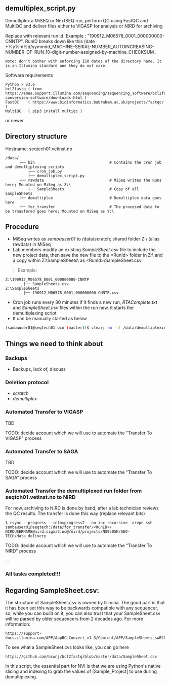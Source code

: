 ## demultiplex_script.py

Demutliplex a MiSEQ or NextSEQ run, perform QC using FastQC and MultiQC and deliver files either to VIGASP for analysis or NIRD for archiving

Replace <RunId> with relevant run id. Example <RunID>: "190912_M06578_0001_000000000-CNNTP". RunID breaks down like this (date +%y%m%d/yymmdd_MACHINE-SERIAL-NUMBER_AUTOINCREASING-NUMBER-OF-RUN_10-digit-number-assigned-by-machine_CHECKSUM . 

    Note: don't bother with enforcing ISO dates of the directory name. It is an Illumina standard and they do not care.

Software requirements

    Python > v3.6
    bcl2fastq ( from https://emea.support.illumina.com/sequencing/sequencing_software/bcl2fastq-conversion-software/downloads.html )
    FastQC    ( https://www.bioinformatics.babraham.ac.uk/projects/fastqc/ )
    MultiQC   ( pip3 install multiqc )

or newer

## Directory structure

Hostname: seqtech01.vetinst.no

    /data/
          ├── bin                                 # Contains the cron job and demultiplexing scripts
              ├── cron_job.py
              ├── demultiplex_script.py
          ├── rawdata                             # MiSeq writes the Runs here; Mounted on MiSeq as Z:\
              ├── SampleSheets                    # Copy of all SampleSheets
          ├── demultiplex                         # Demultiplex data goes here
          ├── for_transfer                        # The procesed data to be trnasfered goes here; Mounted on MiSeq as Y:\


## Procedure
* MiSeq writes as _sambauser01_ to /data/scratch; shared folder Z:\ (alias rawdata) in MiSeq
* Lab members modify an existing  _SampleSheet.csv_ file to include the new project data, then save the new file to the \<RunId\> folder in Z:\ and a copy within Z:\SampleSheets\ as \<RunId\>\SampleSheet.csv

> Example:

    Z:\190912_M06578_0001_000000000-CNNTP
            ├── SampleSheets.csv
    Z:\SampleSheets
            ├── 190912_M06578_0001_000000000-CNNTP.csv

* Cron job runs every 30 minutes if it finds a new run, _RTAComplete.txt_ and _SampleSheet.csv_ files within the run new, it starts the demultiplexing script
* It can be manually started as below
```bash
[sambauser01@seqtech01 bin (master)]$ clear; rm -rf /data/demultiplexing/\<RunID\> ; /usr/bin/python3 /data/bin/demultiplex_script.py \<RunID\>
```

## Things we need to think about
### Backups
* Backups, lack of, discuss

### Deletion protocol
* _scratch_
* _demultiplex_

### Automated Transfer to VIGASP

TBD

TODO: decide account which we will use to automate the "Transfer To VIGASP" process


### Automated Transfer to SAGA

TBD

TODO: decide account which we will use to automate the "Transfer To SAGA" process

### Automated Transfer the demultiplexed run folder from seqtch01.vetinst.no to NIRD 

For now, archiving to NIRD is done by hand, after a lab technician reviews the QC results. The transfer is done this way (replace relevant bits)

```
$ rsync --progress --info=progress2 --no-inc-recursive -arvpe ssh  sambauser01@seqtech:/data/for_transfer/<RunID>/  NIRDUSERNAME@nird.sigma2.no@/nird/projects/NS9305K/SEQ-TECH/data_delivery
```

TODO: decide account which we will use to automate the "Transfer To NIRD" process

--

### All tasks completed!!!


## Regarding SampleSheet.csv:

The structure of SampleSheet.csv is owned by Illimina. The good part is that it has been set this way to be backwards compatible with any sequencer, so, while you can *build* on it, you can also trust that your SampleSheet.csv will be parsed by older sequencers from 2 decades ago. For more information:
```
https://support-docs.illumina.com/APP/AppBCLConvert_v1_3/Content/APP/SampleSheets_swBCL_swBS_appBCL.htm
```

To see what a SampleSheet.cvs looks like, you can go here
```
https://github.com/brwnj/bcl2fastq/blob/master/data/SampleSheet.csv
```

In this script, the essential part for NVI is that we are using Python's native slicing and indexing to grab the values of [Sample_Project] to use during demultiplexing.

